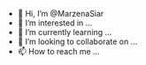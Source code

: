 - 👋 Hi, I’m @MarzenaSiar
- 👀 I’m interested in ...
- 🌱 I’m currently learning ...
- 💞️ I’m looking to collaborate on ...
- 📫 How to reach me ...

<!---
MarzenaSiar/MarzenaSiar is a ✨ special ✨ repository because its `README.md` (this file) appears on your GitHub profile.
You can click the Preview link to take a look at your changes.
--->
